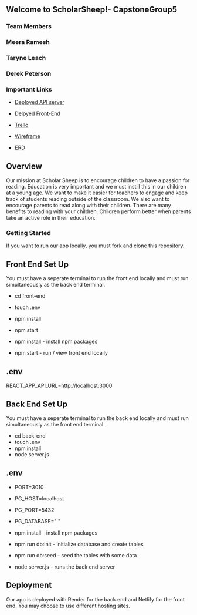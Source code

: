 ## Welcome to ScholarSheep!- CapstoneGroup5


### Team Members
### Meera Ramesh
### Taryne Leach
### Derek Peterson
### Important Links

- [Deployed API server ](https://scholarsheep.onrender.com/)
- [Delpyed Front-End ](https://readinglog.netlify.app/)

- [Trello ](https://trello.com/b/xEt8mcfz/reading-app)
- [Wireframe](https://whimsical.com/scholar-sheep-HvM2SyXKVAXAuC28BCXtKs)
- [ERD](https://miro.com/app/board/uXjVPEOVPts=/)


## Overview

Our mission at Scholar Sheep is to encourage children to have a passion for reading. Education is very important and we must instill this in our children at a young age. We want to make it easier for teachers to engage and keep track of students reading outside of the classroom. We also want to encourage parents to read along with their children. There are many benefits to reading with your children. Children perform better when parents take an active role in their education.

### Getting Started

If you want to run our app locally, you must fork and clone this repository.

## Front End Set Up

You must have a seperate terminal to run the front end locally and must run simultaneously as the back end terminal.

- cd front-end
- touch .env
- npm install
- npm start

- npm install - install npm packages
- npm start - run / view front end locally

## .env

REACT_APP_API_URL=http://localhost:3000

## Back End Set Up

You must have a seperate terminal to run the back end locally and must run simultaneously as the front end terminal.

- cd back-end
- touch .env
- npm install
- node server.js

## .env

- PORT=3010
- PG_HOST=localhost
- PG_PORT=5432
- PG_DATABASE=" "

- npm install - install npm packages
- npm run db:init - initialize database and create tables
- npm run db:seed - seed the tables with some data
- node server.js - runs the back end server

## Deployment

Our app is deployed with Render for the back end and Netlify for the front end. You may choose to use different hosting sites.

